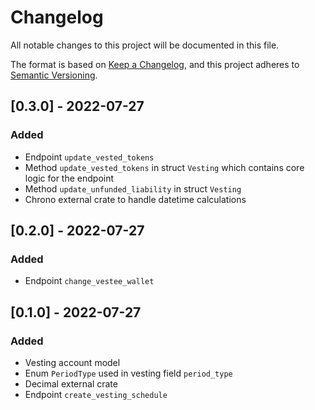 # Changelog

All notable changes to this project will be documented in this file.

The format is based on [Keep a
Changelog](https://keepachangelog.com/en/1.0.0/), and this project adheres to
[Semantic Versioning](https://semver.org/spec/v2.0.0.html).

## [0.3.0] - 2022-07-27

### Added

- Endpoint `update_vested_tokens`
- Method `update_vested_tokens` in struct `Vesting` which contains
  core logic for the endpoint
- Method `update_unfunded_liability` in struct `Vesting`
- Chrono external crate to handle datetime calculations

## [0.2.0] - 2022-07-27

### Added

- Endpoint `change_vestee_wallet`

## [0.1.0] - 2022-07-27

### Added

- Vesting account model
- Enum `PeriodType` used in vesting field `period_type`
- Decimal external crate
- Endpoint `create_vesting_schedule`